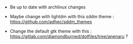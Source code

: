 * Be up to date with archlinux changes 

* Maybe change with lightdm with this sddm theme : https://github.com/adhec/sddm_themes

* Change the default gtk theme with this : https://gitlab.com/diamondburned/dotfiles/tree/anenaru ?
